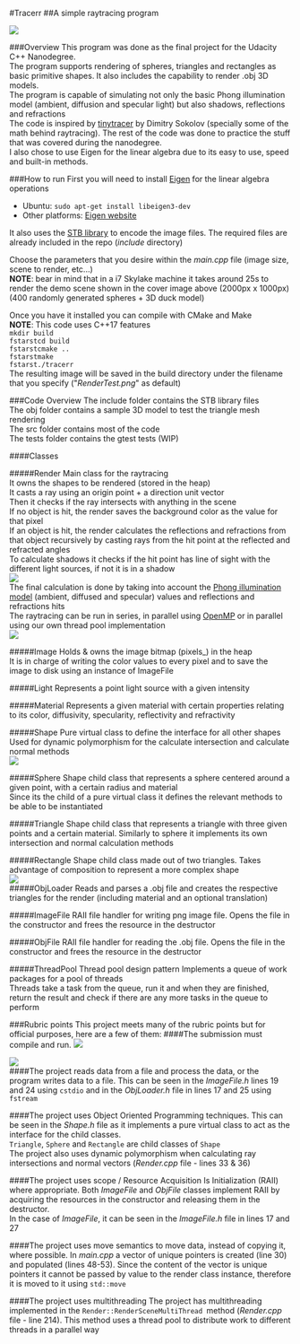 #Tracerr
##A simple raytracing program

![](./img/cover.png)


###Overview
This program was done as the final project for the Udacity C++ Nanodegree.  
The program supports rendering of spheres, triangles and rectangles as basic primitive shapes. It also includes the capability to render .obj 3D models.  
The program is capable of simulating not only the basic Phong illumination model (ambient, diffusion and specular light) but also shadows, reflections and refractions  
The code is inspired by [tinytracer](https://github.com/ssloy/tinyraytracer) by Dimitry Sokolov (specially some of the math behind raytracing). The rest of the code was done to practice the stuff that was covered during the nanodegree.    
I also chose to use Eigen for the linear algebra due to its easy to use, speed and built-in methods. 

###How to run
First you will need to install [Eigen](http://eigen.tuxfamily.org/index.php?title=Main_Page) for the linear algebra operations  
 - Ubuntu: `sudo apt-get install libeigen3-dev`  
 - Other platforms: [Eigen website]()

It also uses the [STB library](https://github.com/nothings/stb) to encode the image files. The required files are already included in the repo (_include_ directory)  

Choose the parameters that you desire within the _main.cpp_ file (image size, scene to render, etc...)  
**NOTE**: bear in mind that in a i7 Skylake machine it takes around 25s to render the demo scene shown in the cover image above (2000px x 1000px) (400 randomly generated spheres + 3D duck model)

Once you have it installed you can compile with CMake and Make  
**NOTE**: This code uses C++17 features  
`mkdir build  `  
`fstarstcd build  `  
`fstarstcmake ..  `  
`fstarstmake  `  
`fstarst./tracerr`    
The resulting image will be saved in the build directory under the filename that you specify ("_RenderTest.png_" as default)

###Code Overview
The include folder contains the STB library files  
The obj folder contains a sample 3D model to test the triangle mesh rendering  
The src folder contains most of the code  
The tests folder contains the gtest tests (WIP)  

####Classes

#####Render
Main class for the raytracing  
It owns the shapes to be rendered (stored in the heap)  
It casts a ray using an origin point + a direction unit vector  
Then it checks if the ray intersects with anything in the scene  
If no object is hit, the render saves the background color as the value for that pixel  
If an object is hit, the render calculates the reflections and refractions from that object recursively by casting rays from the hit point at the reflected and refracted angles  
To calculate shadows it checks if the hit point has line of sight with the different light sources, if not it is in a shadow  
![](./img/phong.png)  
The final calculation is done by taking into account the [Phong illumination model](https://en.wikipedia.org/wiki/Phong_shading) (ambient, diffused and specular) values and reflections and refractions hits  
The raytracing can be run in series, in parallel using [OpenMP](https://en.wikipedia.org/wiki/OpenMP) or in parallel using our own thread pool implementation   
![](./img/render_call_diagram.png)

#####Image
Holds & owns the image bitmap (pixels_) in the heap  
It is in charge of writing the color values to every pixel and to save the image to disk using an instance of ImageFile

#####Light
Represents a point light source with a given intensity
  
#####Material
Represents a given material with certain properties relating to its color, diffusivity, specularity, reflectivity and refractivity

#####Shape
Pure virtual class to define the interface for all other shapes  
Used for dynamic polymorphism for the calculate intersection and calculate normal methods  
![](./img/shape_class_childs.png)          

#####Sphere
Shape child class that represents a sphere centered around a given point, with a certain radius and material  
Since its the child of a pure virtual class it defines the relevant methods to be able to be instantiated

#####Triangle
Shape child class that represents a triangle with three given points and a certain material. Similarly to sphere it implements its own intersection and normal calculation methods

#####Rectangle
Shape child class made out of two triangles. Takes advantage of composition to represent a more complex shape  
![](./img/rect_class.png)  
#####ObjLoader
Reads and parses a .obj file and creates the respective triangles for the render (including material and an optional translation)

#####ImageFile
RAII file handler for writing png image file. Opens the file in the constructor and frees the resource in the destructor

#####ObjFile
RAII file handler for reading the .obj file. Opens the file in the constructor and frees the resource in the destructor

#####ThreadPool
Thread pool design pattern
Implements a queue of work packages for a pool of threads  
Threads take a task from the queue, run it and when they are finished, return the result and check if there are any more tasks in the queue to perform

###Rubric points
This project meets many of the rubric points but for official purposes, here are a few of them:
####The submission must compile and run.
![](./img/build.png)  

![](./img/run.png)    
####The project reads data from a file and process the data, or the program writes data to a file.
This can be seen in the _ImageFile.h_ lines 19 and 24 using `cstdio` and in the _ObjLoader.h_ file in lines 17 and 25 using `fstream`  

####The project uses Object Oriented Programming techniques.
This can be seen in the _Shape.h_ file as it implements a pure virtual class to act as the interface for the child classes.  
 `Triangle`, `Sphere` and `Rectangle` are child classes of `Shape`  
 The project also uses dynamic polymorphism when calculating ray intersections and normal vectors (_Render.cpp_ file - lines 33 & 36)

####The project uses scope / Resource Acquisition Is Initialization (RAII) where appropriate.
Both _ImageFile_ and _ObjFile_ classes implement RAII by acquiring the resources in the constructor and releasing them in the destructor.  
In the case of _ImageFile_, it can be seen in the _ImageFile.h_ file in lines 17 and 27

####The project uses move semantics to move data, instead of copying it, where possible.
In _main.cpp_ a vector of unique pointers is created (line 30) and populated (lines 48-53). Since the content of the vector is unique pointers it cannot be passed by value to the render class instance, therefore it is moved to it using `std::move`

####The project uses multithreading
The project has multithreading implemented in the `Render::RenderSceneMultiThread `method (_Render.cpp_ file - line 214). This method uses a thread pool to distribute work to different threads in a parallel way




